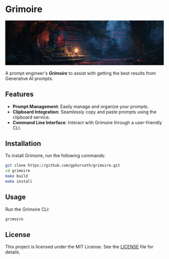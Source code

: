 # Grimoire

![](/docs/images/grimoire.jpeg)

A prompt engineer's ***Grimoire*** to assist with getting the best results from Generative AI prompts.

## Features

- **Prompt Management**: Easily manage and organize your prompts.
- **Clipboard Integration**: Seamlessly copy and paste prompts using the clipboard service.
- **Command Line Interface**: Interact with Grimoire through a user-friendly CLI.

## Installation

To install Grimoire, run the following commands:

```sh
git clone https://github.com/gphorvath/grimoire.git
cd grimoire
make build
make install
```

## Usage

Run the Grimoire CLI:

```sh
grimoire
```

## License

This project is licensed under the MIT License. See the [LICENSE](LICENSE) file for details.
